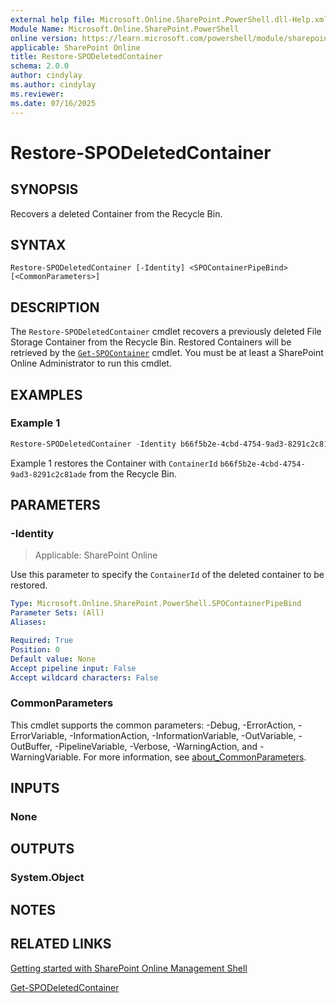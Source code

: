 ```yaml
---
external help file: Microsoft.Online.SharePoint.PowerShell.dll-Help.xml
Module Name: Microsoft.Online.SharePoint.PowerShell
online version: https://learn.microsoft.com/powershell/module/sharepoint-online/restore-spodeletedcontainer
applicable: SharePoint Online
title: Restore-SPODeletedContainer
schema: 2.0.0
author: cindylay
ms.author: cindylay
ms.reviewer:
ms.date: 07/16/2025
---
```


# Restore-SPODeletedContainer

## SYNOPSIS

Recovers a deleted Container from the Recycle Bin.

## SYNTAX

```
Restore-SPODeletedContainer [-Identity] <SPOContainerPipeBind> [<CommonParameters>]
```

## DESCRIPTION

The `Restore-SPODeletedContainer` cmdlet recovers a previously deleted File Storage Container from the Recycle Bin. Restored Containers will be retrieved by the [`Get-SPOContainer`](./Get-SPOContainer.md) cmdlet. You must be at least a SharePoint Online Administrator to run this cmdlet.

## EXAMPLES

### Example 1

```powershell
Restore-SPODeletedContainer -Identity b66f5b2e-4cbd-4754-9ad3-8291c2c81ade
```
Example 1 restores the Container with `ContainerId` `b66f5b2e-4cbd-4754-9ad3-8291c2c81ade` from the Recycle Bin.

## PARAMETERS

### -Identity

> Applicable: SharePoint Online

Use this parameter to specify the `ContainerId` of the deleted container to be restored.

```yaml
Type: Microsoft.Online.SharePoint.PowerShell.SPOContainerPipeBind
Parameter Sets: (All)
Aliases:

Required: True
Position: 0
Default value: None
Accept pipeline input: False
Accept wildcard characters: False
```

### CommonParameters

This cmdlet supports the common parameters: -Debug, -ErrorAction, -ErrorVariable, -InformationAction, -InformationVariable, -OutVariable, -OutBuffer, -PipelineVariable, -Verbose, -WarningAction, and -WarningVariable. For more information, see [about_CommonParameters](https://go.microsoft.com/fwlink/?LinkID=113216).

## INPUTS

### None

## OUTPUTS

### System.Object

## NOTES

## RELATED LINKS

[Getting started with SharePoint Online Management Shell](/powershell/sharepoint/sharepoint-online/connect-sharepoint-online)

[Get-SPODeletedContainer](./Get-SPODeletedContainer.md)
